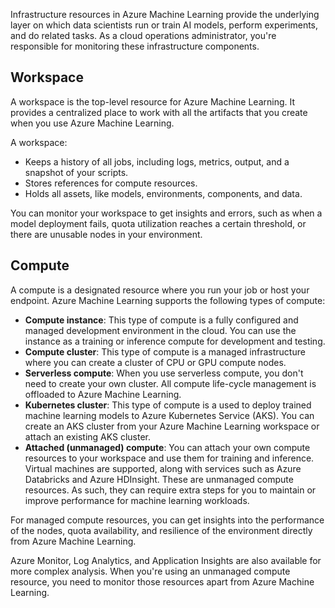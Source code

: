 Infrastructure resources in Azure Machine Learning provide the underlying layer on which data scientists run or train AI models, perform experiments, and do related tasks. As a cloud operations administrator, you're responsible for monitoring these infrastructure components.

## Workspace

A workspace is the top-level resource for Azure Machine Learning. It provides a centralized place to work with all the artifacts that you create when you use Azure Machine Learning.

A workspace:

- Keeps a history of all jobs, including logs, metrics, output, and a snapshot of your scripts.
- Stores references for compute resources.
- Holds all assets, like models, environments, components, and data.

You can monitor your workspace to get insights and errors, such as when a model deployment fails, quota utilization reaches a certain threshold, or there are unusable nodes in your environment.

## Compute

A compute is a designated resource where you run your job or host your endpoint. Azure Machine Learning supports the following types of compute:

- **Compute instance**: This type of compute is a fully configured and managed development environment in the cloud. You can use the instance as a training or inference compute for development and testing.
- **Compute cluster**: This type of compute is a managed infrastructure where you can create a cluster of CPU or GPU compute nodes.
- **Serverless compute**: When you use serverless compute, you don't need to create your own cluster. All compute life-cycle management is offloaded to Azure Machine Learning.
- **Kubernetes cluster**: This type of compute is a used to deploy trained machine learning models to Azure Kubernetes Service (AKS). You can create an AKS cluster from your Azure Machine Learning workspace or attach an existing AKS cluster.
- **Attached (unmanaged) compute**: You can attach your own compute resources to your workspace and use them for training and inference. Virtual machines are supported, along with services such as Azure Databricks and Azure HDInsight. These are unmanaged compute resources. As such, they can require extra steps for you to maintain or improve performance for machine learning workloads.

For managed compute resources, you can get insights into the performance of the nodes, quota availability, and resilience of the environment directly from Azure Machine Learning.

Azure Monitor, Log Analytics, and Application Insights are also available for more complex analysis. When you're using an unmanaged compute resource, you need to monitor those resources apart from Azure Machine Learning.
